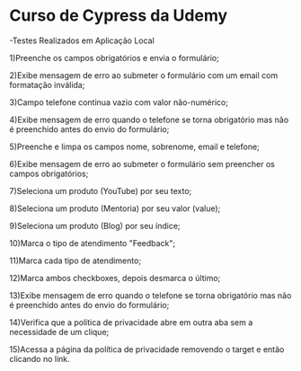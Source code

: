 # Curso de Cypress da Udemy

-Testes Realizados em Aplicação Local

1)Preenche os campos obrigatórios e envia o formulário;

2)Exibe mensagem de erro ao submeter o formulário com um email com formatação inválida;

3)Campo telefone continua vazio com valor não-numérico;

4)Exibe mensagem de erro quando o telefone se torna obrigatório mas não é preenchido antes do envio do formulário;

5)Preenche e limpa os campos nome, sobrenome, email e telefone;

6)Exibe mensagem de erro ao submeter o formulário sem preencher os campos obrigatórios;

7)Seleciona um produto (YouTube) por seu texto;

8)Seleciona um produto (Mentoria) por seu valor (value);

9)Seleciona um produto (Blog) por seu índice;

10)Marca o tipo de atendimento "Feedback";

11)Marca cada tipo de atendimento;

12)Marca ambos checkboxes, depois desmarca o último;

13)Exibe mensagem de erro quando o telefone se torna obrigatório mas não é preenchido antes do envio do formulário;

14)Verifica que a política de privacidade abre em outra aba sem a necessidade de um clique;

15)Acessa a página da política de privacidade removendo o target e então clicando no link.


